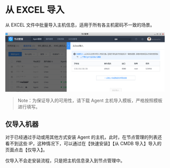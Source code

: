 # 从 EXCEL 导入

从 EXCEL 文件中批量导入主机信息，适用于所有各主机密码不一致的场景。

![405127](../assets/agent0/image-20190915215405127.png)

> Note：为保证导入的可用性，请下载 Agent 主机导入模板，严格按照模板进行填写。

## 仅导入机器

对于已经通过手动或用其他方式安装 Agent 的主机，此时，在节点管理的列表还看不到这些 IP，这种情况下，可以通过在【快速安装】【从 CMDB 导入】导入的页面点击【仅导入】。

仅导入不会走安装流程，只是把主机信息录入到节点管理中。
